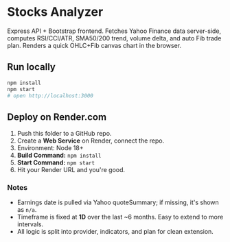 # Stocks Analyzer

Express API + Bootstrap frontend. Fetches Yahoo Finance data server-side, computes RSI/CCI/ATR, SMA50/200 trend, volume delta, and auto Fib trade plan. Renders a quick OHLC+Fib canvas chart in the browser.

## Run locally
```bash
npm install
npm start
# open http://localhost:3000
```

## Deploy on Render.com
1. Push this folder to a GitHub repo.
2. Create a **Web Service** on Render, connect the repo.
3. Environment: Node 18+
4. **Build Command:** `npm install`
5. **Start Command:** `npm start`
6. Hit your Render URL and you're good.

### Notes
- Earnings date is pulled via Yahoo quoteSummary; if missing, it's shown as `n/a`.
- Timeframe is fixed at **1D** over the last ~6 months. Easy to extend to more intervals.
- All logic is split into provider, indicators, and plan for clean extension.
